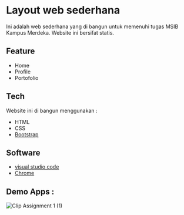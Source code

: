 # Layout web sederhana
Ini adalah web sederhana yang di bangun untuk memenuhi tugas MSIB Kampus Merdeka. Website ini bersifat statis.

## Feature
- Home
- Profile
- Portofolio

## Tech
Website ini di bangun menggunakan :
- HTML
- CSS
- [Bootstrap](https://getbootstrap.com/docs/5.2/getting-started/download/)

## Software
- [visual studio code](https://code.visualstudio.com/)
- [Chrome](https://www.google.com/intl/id_id/chrome/)

## Demo Apps : 
![Clip Assignment 1 (1)](https://user-images.githubusercontent.com/104358073/188556922-816464ec-54d2-4ab3-bf67-18bd820d3b37.gif)
